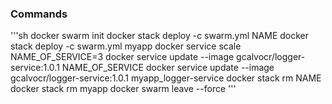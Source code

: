 ### Commands

'''sh
docker swarm init
docker stack deploy -c swarm.yml NAME
docker stack deploy -c swarm.yml myapp
docker service scale NAME_OF_SERVICE=3
docker service update --image gcalvocr/logger-service:1.0.1 NAME_OF_SERVICE
docker service update --image gcalvocr/logger-service:1.0.1 myapp_logger-service
docker stack rm NAME
docker stack rm myapp
docker swarm leave --force
'''